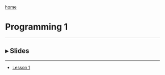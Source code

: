 [home](https://www.bioinfo-lab.com)

# Programming 1

--------------

## ▸ Slides

---------------

 * [Lesson 1](https://www.bioinfo-lab.com/courses/c01/s01/)

